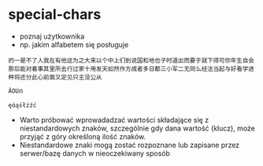 # special-chars

* poznaj użytkownika
* np. jakim alfabetem się posługuje

```text
的一是不了人我在有他这为之大来以个中上们到说国和地也子时道出而要于就下得可你年生自会那后能对着事其里所去行过家十用发天如然作方成者多日都三小军二无同么经法当起与好看学进种将还分此心前面又定见只主没公从
```

```text
ÄÖÜẞ
```

```text
ęóąśłżźć
```

* Warto próbować wprowadadzać wartości składające się z niestandardowych znaków, szczególnie gdy dana wartość (klucz), może przyjąć z góry określoną ilość znaków.
* Niestandardowe znaki mogą zostać rozpoznane lub zapisane przez serwer/bazę danych w nieoczekiwany sposób